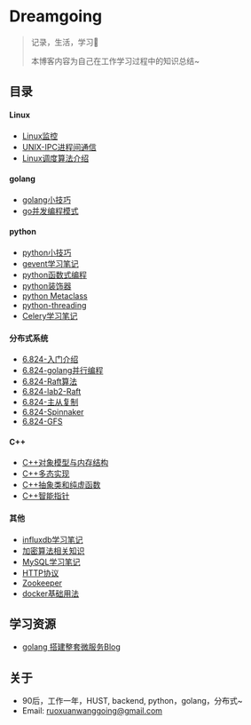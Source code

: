 # Dreamgoing

>记录，生活，学习:apple:  
>
>本博客内容为自己在工作学习过程中的知识总结~



## 目录

#### Linux

+ [Linux监控](./Linux监控.html)
+ [UNIX-IPC进程间通信](./UNIX-IPC进程间通信.html)
+ [Linux调度算法介绍](./调度算法介绍.html)

#### golang

+ [golang小技巧](./golang小技巧.html)
+ [go并发编程模式](./go并发编程模式.html)

#### python

+ [python小技巧](./python小技巧.html)
+ [gevent学习笔记](./gevent学习笔记.html)
+ [python函数式编程](./python函数式编程.html)
+ [python装饰器](./Python装饰器.html)
+ [python Metaclass](./Python-metaclass.html)
+ [python-threading](./Python-threading.html)
+ [Celery学习笔记](./Celery学习笔记.html)

#### 分布式系统

+ [6.824-入门介绍](./分布式系统6.824-入门介绍.html)
+ [6.824-golang并行编程](./6.824-golang并行编程.html)
+ [6.824-Raft算法](./分布式系统6.824-Raft.html)
+ [6.824-lab2-Raft](./分布式系统6.824-lab2-Raft.html)
+ [6.824-主从复制](./分布式系统6.824-主从复制.html)
+ [6.824-Spinnaker](./分布式系统6.824-Spinnaker.html)
+ [6.824-GFS](./分布式系统6.824-GFS.html)


#### C++

+ [C++对象模型与内存结构](c++对象模型与内存结构.html)
+ [C++多态实现](./C++多态实现.html)
+ [C++抽象类和纯虚函数](C++抽象类和纯虚函数.html)
+ [C++智能指针](./C++智能指针.html)

#### 其他

+ [influxdb学习笔记](./influxdb学习笔记.html)
+ [加密算法相关知识](./加密算法相关知识.html)
+ [MySQL学习笔记](./mysql学习笔记.html)
+ [HTTP协议](./HTTP协议.html)
+ [Zookeeper](./Zookeeper.html)
+ [docker基础用法](./docker基础用法.html)

## 学习资源

+ [golang 搭建整套微服务Blog](http://callistaenterprise.se/blogg/teknik/2017/02/17/go-blog-series-part1/)

## 关于

+ 90后，工作一年，HUST,  backend,  python，golang，分布式~ 
+ Email: ruoxuanwanggoing@gmail.com




